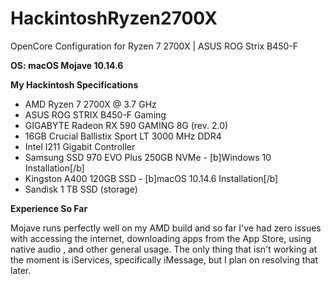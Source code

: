# HackintoshRyzen2700X
OpenCore Configuration for Ryzen 7 2700X | ASUS ROG Strix B450-F

**OS: macOS Mojave 10.14.6**

**My Hackintosh Specifications**
- AMD Ryzen 7 2700X @ 3.7 GHz
- ASUS ROG STRIX B450-F Gaming
- GIGABYTE Radeon RX 590 GAMING 8G (rev. 2.0)
- 16GB Crucial Ballistix Sport LT 3000 MHz DDR4
- Intel I211 Gigabit Controller
- Samsung SSD 970 EVO Plus 250GB NVMe - [b]Windows 10 Installation[/b]
- Kingston A400 120GB SSD - [b]macOS 10.14.6 Installation[/b]
- Sandisk 1 TB SSD (storage)

**Experience So Far**

Mojave runs perfectly well on my AMD build and so far I've had zero issues with accessing the internet, downloading apps from the App Store, using native audio , and other general usage. The only thing that isn't working at the moment is iServices, specifically iMessage, but I plan on resolving that later. 
